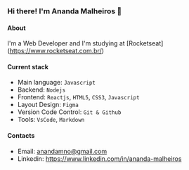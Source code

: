 ### Hi there! I'm Ananda Malheiros 👋

#### About
I'm a Web Developer and I'm studying at [Rocketseat] (https://www.rocketseat.com.br/)

#### Current stack
- Main language: `Javascript`
- Backend: `Nodejs`
- Frontend: `Reactjs`, `HTML5`, `CSS3`, `Javascript`
- Layout Design: `Figma`
- Version Code Control: `Git & Github`
- Tools: `VsCode`, `Markdown`

#### Contacts
- Email: anandamno@gmail.com
- Linkedin: https://www.linkedin.com/in/ananda-malheiros
